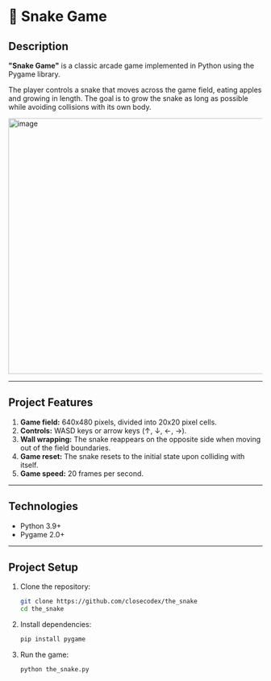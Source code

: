 # 🐍 Snake Game

## Description

**"Snake Game"** is a classic arcade game implemented in Python using the Pygame library.

The player controls a snake that moves across the game field, eating apples and growing in length. The goal is to grow the snake as long as possible while avoiding collisions with its own body.

<img width="628" height="507" alt="image" src="https://github.com/user-attachments/assets/f618b79e-6f07-42a1-9f5d-946d377816e6" />

---

## Project Features

1. **Game field:** 640x480 pixels, divided into 20x20 pixel cells.
2. **Controls:** WASD keys or arrow keys (↑, ↓, ←, →).
3. **Wall wrapping:** The snake reappears on the opposite side when moving out of the field boundaries.
4. **Game reset:** The snake resets to the initial state upon colliding with itself.
5. **Game speed:** 20 frames per second.

---

## Technologies

- Python 3.9+
- Pygame 2.0+

---

## Project Setup

1. Clone the repository:
   ```bash
   git clone https://github.com/closecodex/the_snake
   cd the_snake

2. Install dependencies:
   ```bash
   pip install pygame
   
3. Run the game:
   ```bash
   python the_snake.py
